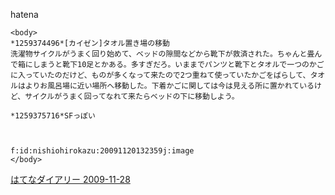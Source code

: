 
hatena

```
<body>
*1259374496*[カイゼン]タオル置き場の移動
洗濯物サイクルがうまく回り始めて、ベッドの隙間などから靴下が救済された。ちゃんと畳んで箱にしまうと靴下10足とかある。多すぎだろ。いままでパンツと靴下とタオルで一つのかごに入っていたのだけど、ものが多くなって来たので2つ重ねて使っていたかごをばらして、タオルはよりお風呂場に近い場所へ移動した。下着かごに関しては今は見える所に置かれているけど、サイクルがうまく回ってなれて来たらベッドの下に移動しよう。

*1259375716*SFっぽい



f:id:nishiohirokazu:20091120132359j:image
</body>
```


[はてなダイアリー 2009-11-28](https://nishiohirokazu.hatenadiary.org/archive/2009/11/28)